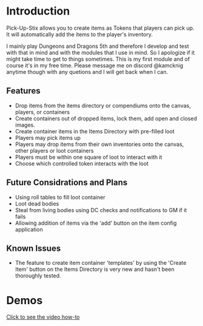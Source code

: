 # Introduction

Pick-Up-Stix allows you to create items as Tokens that players can pick up. It will automatically add the items to the player's inventory.

I mainly play Dungeons and Dragons 5th and therefore I develop and test with that in mind and with the modules that I use in mind. So I apologize if it might take time to get to things sometimes. This is my first module and of course it's in my free time. Please message me on discord @kamcknig anytime though with any quetions and I will get back when I can.

## Features
- Drop items from the items directory or compendiums onto the canvas, players, or containers
- Create containers out of dropped items, lock them, add open and closed images.
- Create container items in the Items Directory with pre-filled loot
- Players may pick items up
- Players may drop items from their own inventories onto the canvas, other players or loot containers
- Players must be within one square of loot to interact with it
- Choose which controlled token interacts with the loot

## Future Considrations and Plans
- Using roll tables to fill loot container
- Loot dead bodies
- Steal from living bodies using DC checks and notifications to GM if it fails
- Allowing addition of items via the 'add' button on the item config application

## Known Issues

- The feature to create item container 'templates' by using the 'Create Item' button on the Items Directory is very new and hasn't been thoroughly tested.

# Demos

[Click to see the video how-to](https://turkeysunite-foundry-modules.s3.amazonaws.com/pick-up-stix/demos/demo.webm)